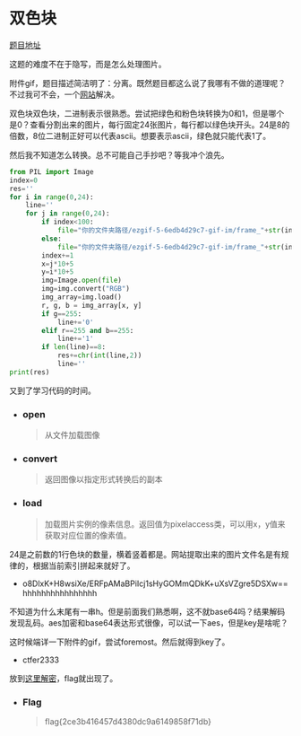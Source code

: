 # 双色块

[题目地址](https://adworld.xctf.org.cn/challenges/details?hash=58b425f3-1406-4d2f-9989-180132c76b18_2)

这题的难度不在于隐写，而是怎么处理图片。

附件gif，题目描述简洁明了：分离。既然题目都这么说了我哪有不做的道理呢？不过我可不会，一个[网站](https://ezgif.com/split/ezgif-5-6edb4d29c7.gif)解决。

双色块双色块，二进制表示很熟悉。尝试把绿色和粉色块转换为0和1，但是哪个是0？查看分割出来的图片，每行固定24张图片，每行都以绿色块开头。24是8的倍数，8位二进制正好可以代表ascii。想要表示ascii，绿色就只能代表1了。

然后我不知道怎么转换。总不可能自己手抄吧？等我冲个浪先。

```python
from PIL import Image
index=0
res=''
for i in range(0,24):
    line=''
    for j in range(0,24):
        if index<100:
            file="你的文件夹路径/ezgif-5-6edb4d29c7-gif-im/frame_"+str(index).zfill(3)+"_delay-0.1s.gif"
        else:
            file="你的文件夹路径/ezgif-5-6edb4d29c7-gif-im/frame_"+str(index)+"_delay-0.1s.gif"
        index+=1
        x=j*10+5
        y=i*10+5
        img=Image.open(file)
        img=img.convert("RGB")
        img_array=img.load()
        r, g, b = img_array[x, y]
        if g==255:
            line+='0'
        elif r==255 and b==255:
            line+='1'
        if len(line)==8:
            res+=chr(int(line,2))
            line=''
print(res)
```

又到了学习代码的时间。

- ### open
  > 从文件加载图像

- ### convert
  > 返回图像以指定形式转换后的副本

- ### load
  > 加载图片实例的像素信息。返回值为pixelaccess类，可以用x，y值来获取对应位置的像素值。

24是之前数的1行色块的数量，横着竖着都是。网站提取出来的图片文件名是有规律的，根据当前索引拼起来就好了。

- o8DlxK+H8wsiXe/ERFpAMaBPiIcj1sHyGOMmQDkK+uXsVZgre5DSXw==hhhhhhhhhhhhhhhh

不知道为什么末尾有一串h。但是前面我们熟悉啊，这不就base64吗？结果解码发现乱码。aes加密和base64表达形式很像，可以试一下aes，但是key是啥呢？

这时候端详一下附件的gif，尝试foremost。然后就得到key了。

- ctfer2333

放到[这里解密](http://tool.chacuo.net/cryptdes)，flag就出现了。

- ### Flag
  > flag{2ce3b416457d4380dc9a6149858f71db}
